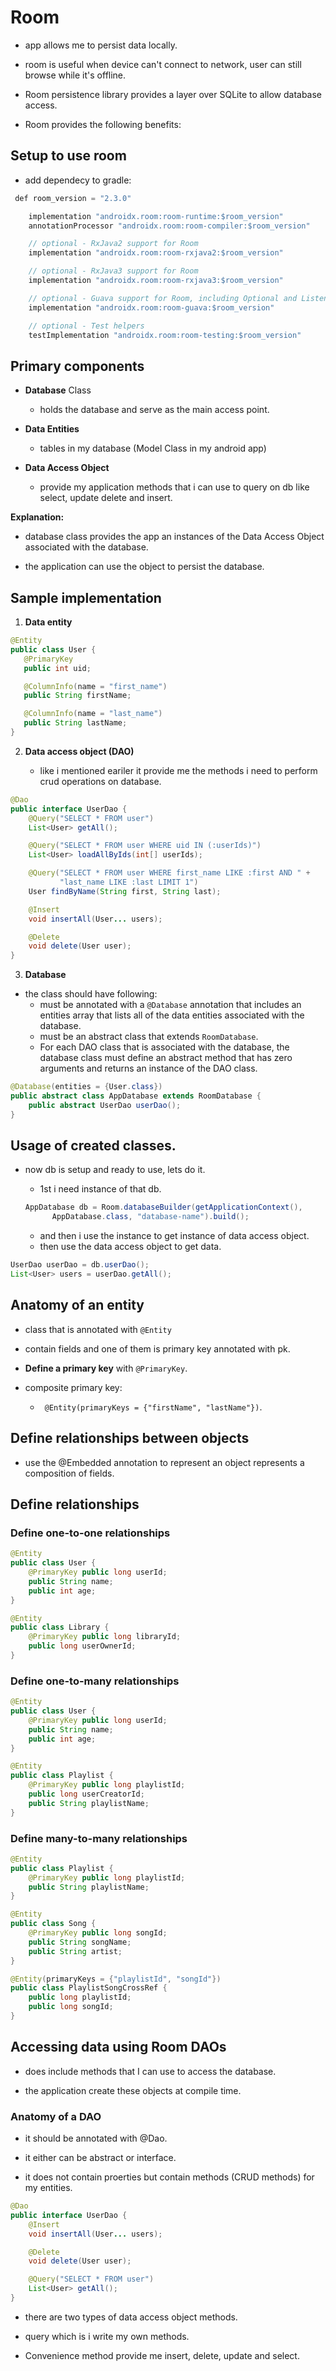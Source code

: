 #  Room

- app allows me to persist data locally.

- room is useful when device can't connect to network, user can still browse while it's offline.

- Room persistence library provides a layer over SQLite to allow database access.

- Room provides the following benefits:


## Setup to use room

- add dependecy to gradle:

```java
 def room_version = "2.3.0"

    implementation "androidx.room:room-runtime:$room_version"
    annotationProcessor "androidx.room:room-compiler:$room_version"

    // optional - RxJava2 support for Room
    implementation "androidx.room:room-rxjava2:$room_version"

    // optional - RxJava3 support for Room
    implementation "androidx.room:room-rxjava3:$room_version"

    // optional - Guava support for Room, including Optional and ListenableFuture
    implementation "androidx.room:room-guava:$room_version"

    // optional - Test helpers
    testImplementation "androidx.room:room-testing:$room_version"
```

## Primary components

- **Database** Class

  - holds the database and serve as the main access point.

- **Data Entities**

  - tables in my database (Model Class in my android app)

- **Data Access Object**

  - provide my application methods that i can use to query on db like select, update delete and insert.

**Explanation:**

- database class provides the app an instances of the Data Access Object associated with the database.

- the application can use the object to persist the database.

## Sample implementation

1. **Data entity**

 ```java
 @Entity
public class User {
    @PrimaryKey
    public int uid;

    @ColumnInfo(name = "first_name")
    public String firstName;

    @ColumnInfo(name = "last_name")
    public String lastName;
}
 ```

 2. **Data access object (DAO)**

    - like i mentioned eariler it provide me the methods i need to perform crud operations on database.

```java
@Dao
public interface UserDao {
    @Query("SELECT * FROM user")
    List<User> getAll();

    @Query("SELECT * FROM user WHERE uid IN (:userIds)")
    List<User> loadAllByIds(int[] userIds);

    @Query("SELECT * FROM user WHERE first_name LIKE :first AND " +
           "last_name LIKE :last LIMIT 1")
    User findByName(String first, String last);

    @Insert
    void insertAll(User... users);

    @Delete
    void delete(User user);
}
```

 3. **Database**

- the class should have following:
  - must be annotated with a `@Database` annotation that includes an entities array that lists all of the data entities associated with the database.
  - must be an abstract class that extends `RoomDatabase`.
  - For each DAO class that is associated with the database, the database class must define an abstract method that has zero arguments and returns an instance of the DAO class.

```java
@Database(entities = {User.class})
public abstract class AppDatabase extends RoomDatabase {
    public abstract UserDao userDao();
}
```

## Usage of created classes.

- now db is setup and ready to use, lets do it.

  - 1st i need instance of that db.

  ```java
  AppDatabase db = Room.databaseBuilder(getApplicationContext(),
        AppDatabase.class, "database-name").build();
  ```
  - and then i use the instance to get instance of data access object.
  - then use the data access object to get data.
```java
UserDao userDao = db.userDao();
List<User> users = userDao.getAll();
```

## Anatomy of an entity

-  class that is annotated with `@Entity`

-  contain fields and one of them is primary key annotated with pk.

-  **Define a primary key** with `@PrimaryKey`.

-  composite primary key:

   - ` @Entity(primaryKeys = {"firstName", "lastName"})`.

## Define relationships between objects

- use the @Embedded annotation to represent an object  represents a composition of fields.

## Define relationships

### Define one-to-one relationships

```java
@Entity
public class User {
    @PrimaryKey public long userId;
    public String name;
    public int age;
}

@Entity
public class Library {
    @PrimaryKey public long libraryId;
    public long userOwnerId;
}
```

### Define one-to-many relationships

```java
@Entity
public class User {
    @PrimaryKey public long userId;
    public String name;
    public int age;
}

@Entity
public class Playlist {
    @PrimaryKey public long playlistId;
    public long userCreatorId;
    public String playlistName;
}
```

### Define many-to-many relationships

```java
@Entity
public class Playlist {
    @PrimaryKey public long playlistId;
    public String playlistName;
}

@Entity
public class Song {
    @PrimaryKey public long songId;
    public String songName;
    public String artist;
}

@Entity(primaryKeys = {"playlistId", "songId"})
public class PlaylistSongCrossRef {
    public long playlistId;
    public long songId;
}
```

## Accessing data using Room DAOs

- does include methods that I can use to access the database.

- the application create these objects at compile time.

### Anatomy of a DAO

- it should be annotated with @Dao.

- it either can be abstract or interface.

- it does not contain proerties but contain methods (CRUD methods) for my entities.

```java
@Dao
public interface UserDao {
    @Insert
    void insertAll(User... users);

    @Delete
    void delete(User user);

    @Query("SELECT * FROM user")
    List<User> getAll();
}
```

- there are two types of data access object methods.

- query which is i write my own methods.

- Convenience method provide me insert, delete, update and select.